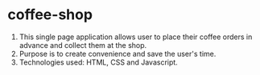 # coffee-shop

1. This single page application allows user to place their coffee orders in advance and collect them at the shop.
2. Purpose is to create convenience and save the user's time.
3. Technologies used: HTML, CSS and Javascript.
